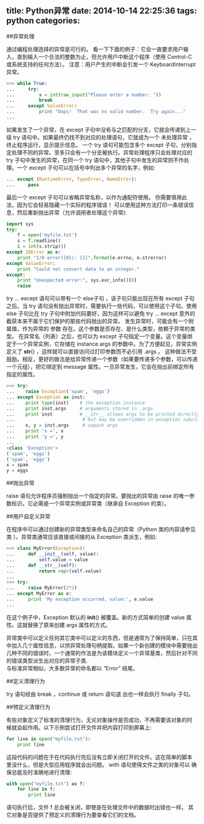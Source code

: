 title: Python异常
date: 2014-10-14 22:25:36
tags: python
categories:
---
##异常处理

通过编程处理选择的异常是可行的。 看一下下面的例子：它会一直要求用户输入，直到输入一个合法的整数为止，但允许用户中断这个程序（使用 Control-C 或系统支持的任何方法）。 注意：用户产生的中断会引发一个 KeyboardInterrupt 异常。
```python
>>> while True:
...     try:
...         x = int(raw_input("Please enter a number: "))
...         break
...     except ValueError:
...         print "Oops!  That was no valid number.  Try again..."
...
```
如果发生了一个异常，在 except 子句中没有与之匹配的分支，它就会传递到上一级 try 语句中。如果最终仍找不到对应的处理语句，它就成为一个 未处理异常 ，终止程序运行，显示提示信息。
一个 try 语句可能包含多个 except 子句，分别指定处理不同的异常。至多只会有一个分支被执行。异常处理程序只会处理对应的 try 子句中发生的异常，在同一个 try 语句中，其他子句中发生的异常则不作处理。一个 except 子句可以在括号中列出多个异常的名字，例如:
```python
... except (RuntimeError, TypeError, NameError):
...     pass
```
最后一个 except 子句可以省略异常名称，以作为通配符使用。 你需要慎用此法，因为它会轻易隐藏一个实际的程序错误！ 可以使用这种方法打印一条错误信息，然后重新抛出异常（允许调用者处理这个异常):
```python
import sys
try:
    f = open('myfile.txt')
    s = f.readline()
    i = int(s.strip())
except IOError as e:
    print "I/O error({0}): {1}".format(e.errno, e.strerror)
except ValueError:
    print "Could not convert data to an integer."
except:
    print "Unexpected error:", sys.exc_info()[0]
    raise
```
try ... except 语句可以带有一个 else子句 ，该子句只能出现在所有 except 子句之后。当 try 语句没有抛出异常时，需要执行一些代码，可以使用这个子句。使用 else 子句比在 try 子句中附加代码要好，因为这样可以避免 try ... except 意外的截获本来不属于它们保护的那些代码抛出的异常。
发生异常时，可能会有一个附属值，作为异常的 参数 存在。这个参数是否存在、是什么类型，依赖于异常的类型。
在异常名（列表）之后，也可以为 except 子句指定一个变量。这个变量绑定于一个异常实例，它存储在 instance.args 的参数中。为了方便起见，异常实例定义了 __str__() ，这样就可以直接访问过打印参数而不必引用 .args 。 这种做法不受鼓励。相反，更好的做法是给异常传递一个参数（如果要传递多个参数，可以传递一个元组），把它绑定到 message 属性。一旦异常发生，它会在抛出前绑定所有指定的属性。
```python
>>> try:
...    raise Exception('spam', 'eggs')
... except Exception as inst:
...    print type(inst)    # the exception instance
...    print inst.args     # arguments stored in .args
...    print inst          # __str__ allows args to be printed directly,
...                         # but may be overridden in exception subclasses
...    x, y = inst.args     # unpack args
...    print 'x =', x
...    print 'y =', y
...
<class 'Exception'>
('spam', 'eggs')
('spam', 'eggs')
x = spam
y = eggs
```

##抛出异常

raise 语句允许程序员强制抛出一个指定的异常。要抛出的异常由 raise 的唯一参数标识。它必需是一个异常实例或异常类（继承自 Exception 的类）。

##用户自定义异常

在程序中可以通过创建新的异常类型来命名自己的异常（Python 类的内容请参见 类 ）。异常类通常应该直接或间接的从 Exception 类派生，例如:
```python
>>> class MyError(Exception):
...     def __init__(self, value):
...         self.value = value
...     def __str__(self):
...         return repr(self.value)
...
>>> try:
...     raise MyError(2*2)
... except MyError as e:
...     print 'My exception occurred, value:', e.value
...
```
在这个例子中，Exception 默认的 __init__() 被覆盖。新的方式简单的创建 value 属性。这就替换了原来创建 args 属性的方式。

异常类中可以定义任何其它类中可以定义的东西，但是通常为了保持简单，只在其中加入几个属性信息，以供异常处理句柄提取。如果一个新创建的模块中需要抛出几种不同的错误时，一个通常的作法是为该模块定义一个异常基类，然后针对不同的错误类型派生出对应的异常子类.	
与标准异常相似，大多数异常的命名都以 “Error” 结尾。

##定义清理行为

try 语句经由 break ，continue 或 return 语句退 出也一样会执行 finally 子句。

##预定义清理行为

有些对象定义了标准的清理行为，无论对象操作是否成功，不再需要该对象的时 候就会起作用。以下示例尝试打开文件并把内容打印到屏幕上:
```python
for line in open("myfile.txt"):
    print line
```
这段代码的问题在于在代码执行完后没有立即关闭打开的文件。这在简单的脚本 里没什么，但是大型应用程序就会出问题。 with 语句使得文件之类的对象可以 确保总能及时准确地进行清理:
```python
with open("myfile.txt") as f:
    for line in f:
        print line
```
语句执行后，文件 f 总会被关闭，即使是在处理文件中的数据时出错也一样。 其它对象是否提供了预定义的清理行为要查看它们的文档。